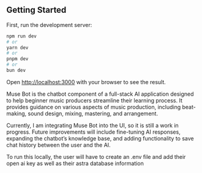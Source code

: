 
## Getting Started

First, run the development server:

```bash
npm run dev
# or
yarn dev
# or
pnpm dev
# or
bun dev
```

Open [http://localhost:3000](http://localhost:3000) with your browser to see the result.

Muse Bot is the chatbot component of a full-stack AI application designed to help beginner music producers streamline their learning process. It provides guidance on various aspects of music production, including beat-making, sound design, mixing, mastering, and arrangement.

Currently, I am integrating Muse Bot into the UI, so it is still a work in progress. Future improvements will include fine-tuning AI responses, expanding the chatbot’s knowledge base, and adding functionality to save chat history between the user and the AI.

To run this locally, the user will have to create an .env file and add their open ai key as well as their astra database information 
